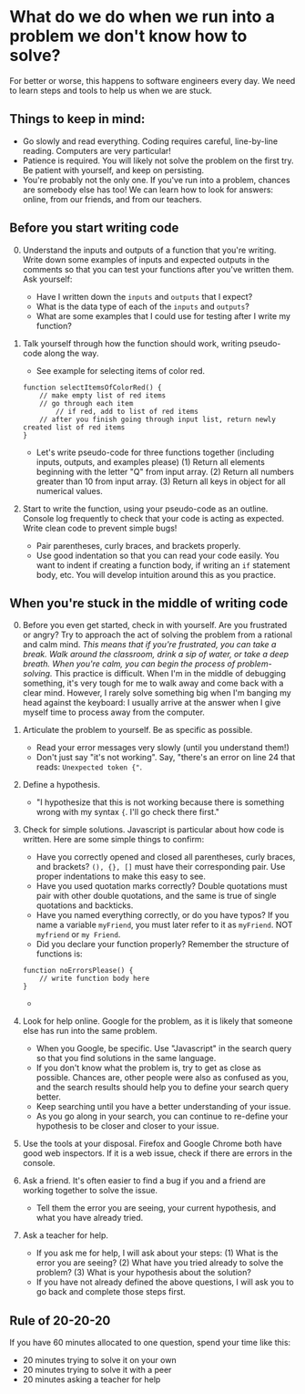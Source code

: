 # What do we do when we run into a problem we don't know how to solve? 
For better or worse, this happens to software engineers every day. 
We need to learn steps and tools to help us when we are stuck. 

## Things to keep in mind:
- Go slowly and read everything. Coding requires careful, line-by-line reading. Computers are very particular!
- Patience is required. You will likely not solve the problem on the first try. Be patient with yourself, and keep on persisting.
- You're probably not the only one. If you've run into a problem, chances are somebody else has too! We can learn how to look for answers: online, from our friends, and from our teachers.

## Before you start writing code
0. Understand the inputs and outputs of a function that you're writing. Write down some examples of inputs and expected outputs in the comments so that you can test your functions after you've written them. Ask yourself: 
	* Have I written down the `inputs` and `outputs` that I expect? 
	* What is the data type of each of the `inputs` and `outputs`?
	* What are some examples that I could use for testing after I write my function?

1. Talk yourself through how the function should work, writing pseudo-code along the way. 
	* See example for selecting items of color red. 
	```
	function selectItemsOfColorRed() {
		// make empty list of red items
		// go through each item
			// if red, add to list of red items 
		// after you finish going through input list, return newly created list of red items
	}
	```
	* Let's write pseudo-code for three functions together (including inputs, outputs, and examples please)
		(1) Return all elements beginning with the letter "Q" from input array.
		(2) Return all numbers greater than 10 from input array. 
		(3) Return all keys in object for all numerical values. 

2. Start to write the function, using your pseudo-code as an outline. Console log frequently to check that your code is acting as expected. Write clean code to prevent simple bugs!
	* Pair parentheses, curly braces, and brackets properly. 
	* Use good indentation so that you can read your code easily. You want to indent if creating a function body, if writing an `if` statement body, etc. You will develop intuition around this as you practice.

## When you're stuck in the middle of writing code
0. Before you even get started, check in with yourself. Are you frustrated or angry? Try to approach the act of solving the problem from a rational and calm mind. 
*This means that if you're frustrated, you can take a break. Walk around the classroom, drink a sip of water, or take a deep breath. When you're calm, you can begin the process of problem-solving.*
This practice is difficult. When I'm in the middle of debugging something, it's very tough for me to walk away and come back with a clear mind. However, I rarely solve something big when I'm banging my head against the keyboard: I usually arrive at the answer when I give myself time to process away from the computer.

1. Articulate the problem to yourself. Be as specific as possible.  
	* Read your error messages very slowly (until you understand them!)
	* Don't just say "it's not working". Say, "there's an error on line 24 that reads: `Unexpected token {"`. 

2. Define a hypothesis. 
	* "I hypothesize that this is not working because there is something wrong with my syntax `{`. I'll go check there first."

3. Check for simple solutions. Javascript is particular about how code is written. Here are some simple things to confirm:
	* Have you correctly opened and closed all parentheses, curly braces, and brackets? `(), {}, []` must have their corresponding pair. Use proper indentations to make this easy to see. 
	* Have you used quotation marks correctly? Double quotations must pair with other double quotations, and the same is true of single quotations and backticks.
	* Have you named everything correctly, or do you have typos? If you name a variable `myFriend`, you must later refer to it as `myFriend`. NOT `myfriend` or `my Friend`. 
	* Did you declare your function properly? Remember the structure of functions is: 
	```
	function noErrorsPlease() {
		// write function body here
	}
	```
	* 
4. Look for help online. Google for the problem, as it is likely that someone else has run into the same problem. 
	* When you Google, be specific. Use "Javascript" in the search query so that you find solutions in the same language.
	* If you don't know what the problem is, try to get as close as possible. Chances are, other people were also as confused as you, and the search results should help you to define your search query better. 
	* Keep searching until you have a better understanding of your issue.
	* As you go along in your search, you can continue to re-define your hypothesis to be closer and closer to your issue.

5. Use the tools at your disposal. Firefox and Google Chrome both have good web inspectors. If it is a web issue, check if there are errors in the console. 

6. Ask a friend. It's often easier to find a bug if you and a friend are working together to solve the issue. 
	* Tell them the error you are seeing, your current hypothesis, and what you have already tried. 

7. Ask a teacher for help.
	* If you ask me for help, I will ask about your steps: (1) What is the error you are seeing? (2) What have you tried already to solve the problem? (3) What is your hypothesis about the solution?
	* If you have not already defined the above questions, I will ask you to go back and complete those steps first.


## Rule of 20-20-20
If you have 60 minutes allocated to one question, spend your time like this:
- 20 minutes trying to solve it on your own
- 20 minutes trying to solve it with a peer
- 20 minutes asking a teacher for help